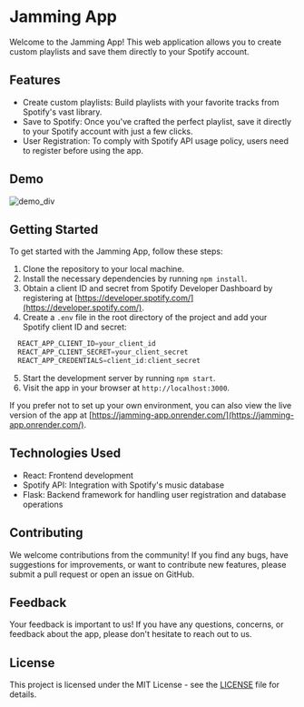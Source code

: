 # Jamming App

Welcome to the Jamming App! This web application allows you to create custom playlists and save them directly to your Spotify account.

## Features

- Create custom playlists: Build playlists with your favorite tracks from Spotify's vast library.
- Save to Spotify: Once you've crafted the perfect playlist, save it directly to your Spotify account with just a few clicks.
- User Registration: To comply with Spotify API usage policy, users need to register before using the app.

## Demo

![demo_div](./demo_video/Jamming%20Video.gif)

## Getting Started

To get started with the Jamming App, follow these steps:

1. Clone the repository to your local machine.
2. Install the necessary dependencies by running `npm install`.
3. Obtain a client ID and secret from Spotify Developer Dashboard by registering at [https://developer.spotify.com/](https://developer.spotify.com/).
4. Create a `.env` file in the root directory of the project and add your Spotify client ID and secret:

  ```javascript
    REACT_APP_CLIENT_ID=your_client_id
    REACT_APP_CLIENT_SECRET=your_client_secret
    REACT_APP_CREDENTIALS=client_id:client_secret
  ```
5. Start the development server by running `npm start`.
6. Visit the app in your browser at `http://localhost:3000`.

If you prefer not to set up your own environment, you can also view the live version of the app at [https://jamming-app.onrender.com/](https://jamming-app.onrender.com/).

## Technologies Used

- React: Frontend development
- Spotify API: Integration with Spotify's music database
- Flask: Backend framework for handling user registration and database operations

## Contributing

We welcome contributions from the community! If you find any bugs, have suggestions for improvements, or want to contribute new features, please submit a pull request or open an issue on GitHub.

## Feedback

Your feedback is important to us! If you have any questions, concerns, or feedback about the app, please don't hesitate to reach out to us.

## License

This project is licensed under the MIT License - see the [LICENSE](LICENSE) file for details.
